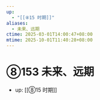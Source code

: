 ```yaml
---
up:
  - "[[⑧15 时期]]"
aliases:
  - 未来、远期
ctime: 2025-03-01T14:00:47+08:00
mtime: 2025-10-01T11:40:28+08:00
---
```


# ⑧153 未来、远期

- up: [[⑧15 时期]]
